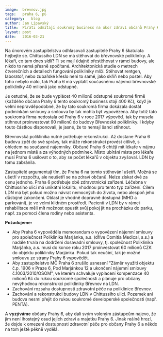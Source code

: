 ```yaml
---
image:	brevnov.jpg
tags:	praha 6, p6
category:	blog
author:	Jan Lipavský
title:	Piráti odmítají soukromý business na úkor zdraví občanů Prahy 6
layout:	post
date:	2016-03-21
---
```


Na únorovém zastupitelstvu odhlasovali zastupitelé Prahy 6 škatulata hejbejte se. Chittussiho LDN se má stěhovat do břevnovské polikliniky. A lékaři, co tam dnes sídlí? Ti se mají údajně přestěhovat v rámci budovy, ale nikdo to nemá přesně spočítané. Architektonická studie o metrech čtverečních a detailech fungování polikliniky mlčí. Stěhovat rentgen, laboratoř, nebo zubařské křeslo není to samé, jako skříň nebo postel. Aby toho nebylo málo, tak Praha 6 má vyplatit současnému nájemci břevnovské polikliniky 40 milionů jako odstupné.

Je ostudné, že se bude vyplácet 40 milionů odstupné soukromé firmě (každého občana Prahy 6 tento soukromý business stojí 400 Kč), když je velmi nepravděpodobné, že by tato soukromá firma dokázala dostát podmínkám smlouvy a smlouva by tak mohla být vypovězena. Aby totiž tato soukromá firma nedostala od Prahy 6 v roce 2017 výpověď, tak by musela stihnout proinvestovat 60 milionů do budovy Břevnoské polikliniky. I kdyby touto částkou disponovali, je jasné, že to nemají šanci stihnout.

Břevnovská poliklinika nutně potřebuje rekonstrukci. Až dostane Praha 6 budovu zpět do své správy, tak může rekonstrukci provést citlivě, s ohledem na současné nájemníky. Občané Prahy 6 chtějí mít lékaře v nájmu na jednom místě a za výhodných podmínek. Místo ubírání místa pro lékaře musí Praha 6 usilovat o to, aby se počet lékařů v objektu zvyšoval. LDN by tomu zabránila.

Zastupitelé argumentují tím, že Praha 6 na tomto stěhování ušetří. Možná se ušetří v rozpočtu, ale neušetří se na zdraví občanů. Nelze získat dvě za cenu jednoho. Praha 6 potřebuje obě zdravotnická zařízení. Léčebna v Chittussiho ulici má unikátní lokalitu, vhodnou pro tento typ zařízení. Cílem LDN má být pokud možno návrat nemocných do života, nebo alespoň jeho důstojné zakončení. Oblast je vhodně dopravně dostupná (MHD a parkování), je ve velmi klidném prostředí. Pacienti v LDN by v rámci rehabilitace měli mít možnost opustit svůj pokoj jít na procházku do parku, např. za pomoci člena rodiny nebo asistenta.

**Požadujeme:**

* Aby Praha 6 vypověděla memorandum o vypovězení nájemní smlouvy pro společnost Poliklinika Marjánka, a.s. (dříve Comitia Medical, a.s.) a nadále trvala na dodržení dosavadní smlouvy, tj. společnost  Poliklinika Marjánka, a.s. musí do konce roku 2017 proinvestovat 60 milionů CZK do objektu polikliniky Marjánka. Pokud tak neučiní, tak je možné smlouvu ze strany Prahy 6 vypovědět.
* Aby zastupitelstvo MČ Praha 6 zrušilo usnesení "Záměr využití objektu č.p. 1906 v Praze 6, Pod Marjánkou 12 a ukončení nájemní smlouvy č.1003/2010/OSOM", ve kterém schvaluje vyplacení kompenzace 40 milionů Kč do rukou soukromé společnosti a plánuje pro občany nevýhodnou rekonstrukci polikliniky Břevnov na LDN.
* Zachování rozsahu dostupnosti zdravotní péče na poliklinice Břevnov.
* Zachování a rekonstrukci budovy LDN v Chittussiho ulici. Pozemek ani budova nesmí přejít do rukou soukromé developerské společnosti (např. PENTA).

A **vyzýváme** občany Prahy 6, aby dali svým voleným zástupcům najevo, že jim není lhostejný osud jejich zdraví a majetku Prahy 6. Jinak reálně hrozí, že dojde k omezení dostupnosti zdravotní péče pro občany Prahy 6 a někdo na tom ještě pěkně vydělá.
